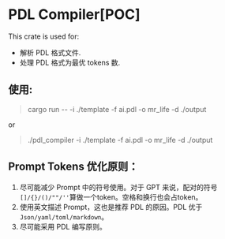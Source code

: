 # PDL Compiler[POC]

This crate is used for:

- 解析 PDL 格式文件.
- 处理 PDL 格式为最优 tokens 数.

## 使用:

> cargo run -- -i ./template -f ai.pdl -o mr_life -d ./output

or

> ./pdl_compiler -i ./template -f ai.pdl -o mr_life -d ./output

## Prompt Tokens 优化原则：

1. 尽可能减少 Prompt 中的符号使用。对于 GPT 来说，配对的符号 `[]/{}/()/""/''`算做一个token。空格和换行也会占token。
2. 使用英文描述 Prompt，这也是推荐 PDL 的原因。PDL 优于 `Json/yaml/toml/markdown`。
2. 尽可能采用 PDL 编写原则。